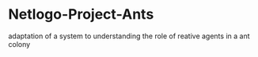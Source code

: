 # Netlogo-Project-Ants
adaptation of a system to understanding the role of reative agents in a ant colony
